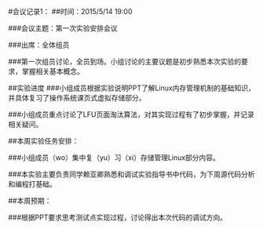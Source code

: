 #会议记录1：
##时间：2015/5/14 19:00

###会议主题：第一次实验安排会议

###出席：全体组员

###第一次组员讨论，全员到场。小组讨论的主要议题是初步熟悉本次实验的要求，掌握相关基本概念。

##实验进度
###小组成员根据实验说明PPT了解Linux内存管理机制的基础知识，并具体复习了操作系统课页式虚拟存储部分。

###小组成员重点讨论了LFU页面淘汰算法，对其实现过程有了初步掌握，并记录相关疑问。

##本周实验任务安排：

###小组成员（wo）集中复（yu）习（xi）存储管理Linux部分内容。

###本实验主要负责同学赖亚卿熟悉和调试实验指导书中代码，为下周源代码分析和编程打基础。

##本周预期：

###根据PPT要求思考测试点实现过程，讨论得出本次代码的调试方向。

